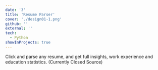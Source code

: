 ```yaml
---
date: '3'
title: 'Resume Parser'
cover: './design01-1.png'
github: ''
external: ''
tech:
  - Python
showInProjects: true
---
```


Click and parse any resume, and get full insights, work experience and education statistics. (Currently Closed Source)
